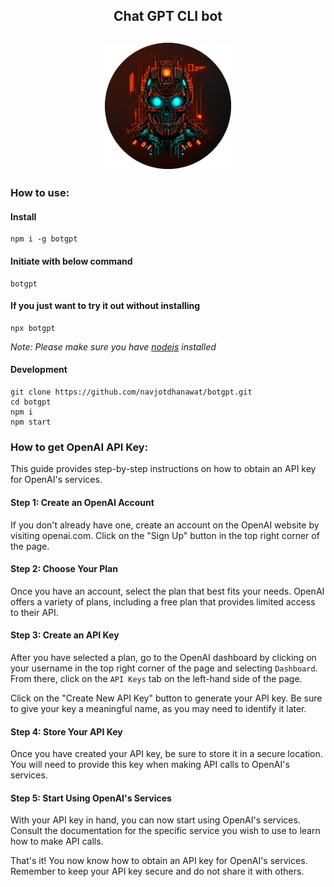 <h2 align="center">
Chat GPT CLI bot
<h2>

<p align="center">
  <img src="logo.png" width="40%" height="40%" />
</p>

### How to use:

#### Install

```
npm i -g botgpt
```

#### Initiate with below command

```
botgpt
```

#### If you just want to try it out without installing

```
npx botgpt
```

_Note: Please make sure you have [nodejs](https://nodejs.org/) installed_

#### Development

```
git clone https://github.com/navjotdhanawat/botgpt.git
cd botgpt
npm i
npm start
```

### How to get OpenAI API Key:

This guide provides step-by-step instructions on how to obtain an API key for OpenAI's services.

#### Step 1: Create an OpenAI Account

If you don't already have one, create an account on the OpenAI website by visiting openai.com. Click on the "Sign Up" button in the top right corner of the page.

#### Step 2: Choose Your Plan

Once you have an account, select the plan that best fits your needs. OpenAI offers a variety of plans, including a free plan that provides limited access to their API.

#### Step 3: Create an API Key

After you have selected a plan, go to the OpenAI dashboard by clicking on your username in the top right corner of the page and selecting `Dashboard`. From there, click on the `API Keys` tab on the left-hand side of the page.

Click on the "Create New API Key" button to generate your API key. Be sure to give your key a meaningful name, as you may need to identify it later.

#### Step 4: Store Your API Key

Once you have created your API key, be sure to store it in a secure location. You will need to provide this key when making API calls to OpenAI's services.

#### Step 5: Start Using OpenAI's Services

With your API key in hand, you can now start using OpenAI's services. Consult the documentation for the specific service you wish to use to learn how to make API calls.

That's it! You now know how to obtain an API key for OpenAI's services. Remember to keep your API key secure and do not share it with others.
